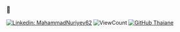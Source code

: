 ### 👋

[![Linkedin: MahammadNuriyev62](https://img.shields.io/badge/-MahammadNuriyev62-blue?style=flat-square&logo=Linkedin&logoColor=white&link=https://https://www.linkedin.com/in/MahammadNuriyev62/)](https://www.linkedin.com/in/MahammadNuriyev62/)    ![ViewCount](https://komarev.com/ghpvc/?username=MahammadNuriyev62&color=1A4730)
[![GitHub Thaiane](https://img.shields.io/github/followers/MahammadNuriyev62?label=follow&style=social)](https://github.com/MahammadNuriyev62)
